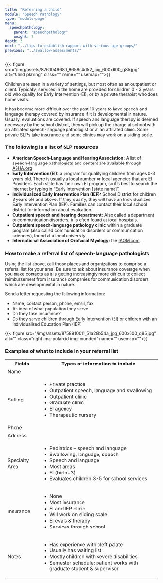 ```yaml
---
title: "Referring a child"
module: "Speech Pathology"
type: "module-page"
menu:
  speechpathology:
    parent: "speechpathology"
    weight: 7
depth: 3
next: "../tips-to-establish-rapport-with-various-age-groups/"
previous: "../swallow-assessments/"
---
```

<div class="pageblock right img-polaroid img-rounded">
<div class="caption">
</div>
{{< figure src="/img/assets/8760049680_8658c4d52_jpg_600x600_q85.jpg" alt="Child playing" class="" name="" usemap="">}}</div><div class="pageblock"><p>Children are seen in a variety of settings, but most often as an outpatient or client. Typically, services in the home are provided for children 0 - 3 years old who qualify for Early Intervention (EI), or by a private therapist who does home visits.</p>
<p>It has become more difficult over the past 10 years to have speech and language therapy covered by insurance if it is developmental in nature. Usually, evaluations are covered. If speech and language therapy is deemed necessary by the school district, they will pick up the charge at school with an affiliated speech-language pathologist or at an affiliated clinic. Some private SLPs take insurance and some clinics may work on a sliding scale.</p><p>
</p></div><div class="pageblock"><h3>The following is a list of SLP resources</h3><ul>
<li><strong>American Speech-Language and Hearing Association:</strong> A list of speech-language pathologists and centers are available through <a href="http://asha.org/" target="_blank">ASHA.org</a></li>
<li><strong>Early Intervention (EI):</strong> a program for qualifying children from ages 0-3 years old. There is usually a local number or local agencies that are EI Providers. Each state has their own EI program, so it’s best to search the Internet by typing in “Early Intervention [state name]”.</li>
<li><strong>Individualized Early Intervention Plan (IEP):</strong> School District for children 3 years old and above. If they qualify, they will have an Individualized Early Intervention Plan (IEP). Families can contact their local school district for information about evaluation.</li>
<li><strong>Outpatient speech and hearing department:</strong> Also called a department of communication disorders, it is often found at local hospitals.</li>
<li><strong>Outpatient speech-language pathology clinic</strong> within a graduate program (also called communication disorders or communication sciences), found at a local university</li>
<li><strong>International Association of Orofacial Myology:</strong> the <a href="http://www.iaom.com/memDirectory.html" target="_blank">IAOM.com</a>.</li>
</ul>
</div><div class="pageblock"><h3>How to make a referral list of speech-language pathologists</h3>
<p>Using the list above, call those places and organizations to comprise a referral list for your area. Be sure to ask about insurance coverage when you make contacts as it is getting increasingly more difficult to collect reimbursement from insurance companies for communication disorders which are developmental in nature.</p>

Send a letter requesting the following information:
<ul>
<li>Name, contact person, phone, email, fax</li>
<li>An idea of what population they serve</li>
<li>Do they take insurance?</li>
<li>Do they serve children through Early Intervention (EI) or children with an Individualized Education Plan (IEP)</li>
</ul>
{{< figure src="/img/assets/8758910011_51a28b54a_jpg_600x600_q85.jpg" alt="" class="right img-polaroid img-rounded" name="" usemap="">}}</div><div class="pageblock"><h3>Examples of what to include in your referral list</h3><table>
<tr>
<th>Fields</th>
<th>Types of information to include</th>
</tr><tr>
</tr><tr>
<td>Name</td>
<td> </td>
</tr>
<tr>
</tr><tr>
<td>Setting</td>
<td>
<ul>
<li>Private practice</li>
<li>Outpatient speech, language and swallowing</li>
<li>Outpatient clinic</li>
<li>Graduate clinic</li>
<li>EI agency</li>
<li>Therapeutic nursery</li>
</ul></td>
</tr>
<tr>
</tr><tr>
<td>Phone</td>
<td> </td>
</tr>
<tr>
</tr><tr>
<td>Address</td>
<td> </td>
</tr>
<tr>
</tr><tr>
<td>Specialty Area</td>
<td>
<ul>
<li>Pediatrics – speech and language</li>
<li>Swallowing, language, speech</li>
<li>Speech and language</li>
<li>Most areas</li>
<li>EI (birth-3)</li>
<li>Evaluates children 3-5 for school services</li>
</ul>
</td>
</tr>
<tr>
</tr><tr>
<td>Insurance</td>
<td>
<ul>
<li>None</li>
<li>Most insurance</li>
<li>El and IEP clinic</li>
<li>Will work on sliding scale</li>
<li>EI evals & therapy</li>
<li>Services through school</li>
</ul>
</td>
</tr>
<tr>
<td>Notes</td>
<td>
<ul>
<li>Has experience with cleft palate</li>
<li>Usually has waiting list</li>
<li>Mostly children with severe disabilities</li>
<li>Semester schedule; patient works with graduate student & supervisor</li>
</ul></td>
</tr>
</table>
</div>